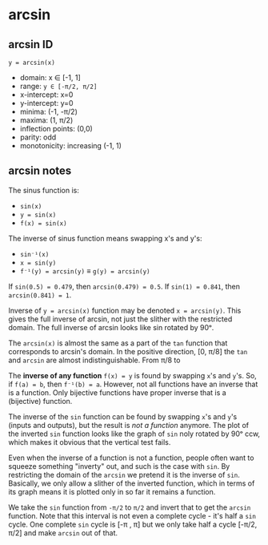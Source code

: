 # arcsin

## arcsin ID

`y = arcsin(x)`
- domain: x ∈ [-1, 1]
- range: `y ∈ [-π/2, π/2]`
- x-intercept: x=0
- y-intercept: y=0
- minima: (-1, -π/2)
- maxima: (1, π/2)
- inflection points: (0,0)
- parity: odd
- monotonicity: increasing (-1, 1)

## arcsin notes

The sinus function is:
- `sin(x)`
- `y = sin(x)`
- `f(x) = sin(x)`

The inverse of sinus function means swapping x's and y's:
- `sin⁻¹(x)`
- `x = sin(y)`
- `f⁻¹(y) = arcsin(y)` ≡ `g(y) = arcsin(y)`

If `sin(0.5) = 0.479`, then `arcsin(0.479) = 0.5`.
If `sin(1) = 0.841`, then `arcsin(0.841) = 1`.



Inverse of `y = arcsin(x)` function may be denoted `x = arcsin(y)`. This gives the full inverse of arcsin, not just the slither with the restricted domain. The full inverse of arcsin looks like sin rotated by 90ᵒ.

The `arcsin(x)` is almost the same as a part of the `tan` function that corresponds to arcsin's domain. In the positive direction, [0, π/8] the `tan` and `arcsin` are almost indistinguishable. From π/8 to 



The **inverse of any function** `f(x) = y` is found by swapping `x`'s and `y`'s. So, if `f(a) = b`, then `f⁻¹(b) = a`. However, not all functions have an inverse that is a function. Only bijective functions have proper inverse that is a (bijective) function.

The inverse of the `sin` function can be found by swapping `x`'s and `y`'s (inputs and outputs), but the result is *not a function* anymore. The plot of the inverted `sin` function looks like the graph of `sin` noly rotated by 90ᵒ ccw, which makes it obvious that the vertical test fails.

Even when the inverse of a function is not a function, people often want to squeeze something "inverty" out, and such is the case with `sin`. By restricting the domain of the `arcsin` we pretend it is the inverse of `sin`. Basically, we only allow a slither of the inverted function, which in terms of its graph means it is plotted only in so far it remains a function. 

We take the `sin` function from `-π/2` to `π/2` and invert that to get the `arcsin` function. Note that this interval is not even a complete cycle - it's half a `sin` cycle. One complete `sin` cycle is [-π , π] but we only take half a cycle [-π/2, π/2] and make `arcsin` out of that.
